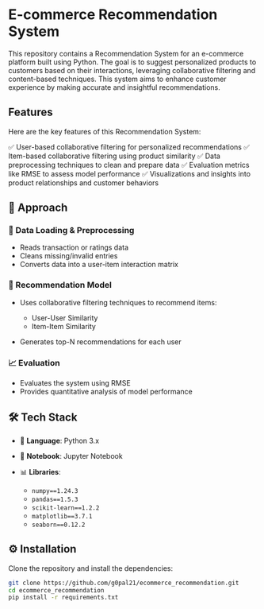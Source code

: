 # E-commerce Recommendation System

This repository contains a Recommendation System for an e-commerce platform built using Python. The goal is to suggest personalized products to customers based on their interactions, leveraging collaborative filtering and content-based techniques. This system aims to enhance customer experience by making accurate and insightful recommendations.

## Features

Here are the key features of this Recommendation System:

✅ User-based collaborative filtering for personalized recommendations
✅ Item-based collaborative filtering using product similarity
✅ Data preprocessing techniques to clean and prepare data
✅ Evaluation metrics like RMSE to assess model performance
✅ Visualizations and insights into product relationships and customer behaviors

## 🧠 Approach

### 📂 Data Loading & Preprocessing

* Reads transaction or ratings data
* Cleans missing/invalid entries
* Converts data into a user-item interaction matrix

### 🤖 Recommendation Model

* Uses collaborative filtering techniques to recommend items:

  * User-User Similarity
  * Item-Item Similarity
* Generates top-N recommendations for each user

### 📈 Evaluation

* Evaluates the system using RMSE
* Provides quantitative analysis of model performance

## 🛠️ Tech Stack

* 🐍 **Language**: Python 3.x
* 📓 **Notebook**: Jupyter Notebook
* 📊 **Libraries**:

  * `numpy==1.24.3`
  * `pandas==1.5.3`
  * `scikit-learn==1.2.2`
  * `matplotlib==3.7.1`
  * `seaborn==0.12.2`

## ⚙️ Installation

Clone the repository and install the dependencies:

```bash
git clone https://github.com/g0pal21/ecommerce_recommendation.git
cd ecommerce_recommendation
pip install -r requirements.txt
```

